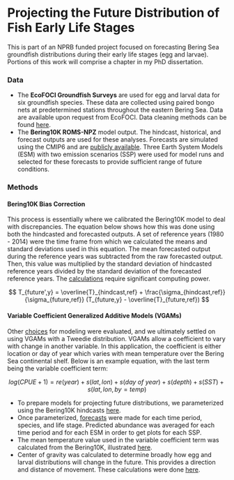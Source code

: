 # Projecting the Future Distribution of Fish Early Life Stages

This is part of an NPRB funded project focused on forecasting Bering Sea groundfish distributions during their early life stages (egg and larvae). Portions of this work will comprise a chapter in my PhD dissertation.

### Data
- The **EcoFOCI Groundfish Surveys** are used for egg and larval data for six groundfish species. These data are collected using paired bongo nets at predetermined stations throughout the eastern Bering Sea. Data are available upon request from EcoFOCI. Data cleaning methods can be found [here](code/EcoFOCI_cleaning.R/).
- The **Bering10K ROMS-NPZ** model output. The hindcast, historical, and forecast outputs are used for these analyses. Forecasts are simulated using the CMIP6 and are [publicly available](https://beringnpz.github.io/roms-bering-sea/B10K-dataset-docs/). Three Earth System Models (ESM) with two emission scenarios (SSP) were used for model runs and selected for these forecasts to provide sufficient range of future conditions.

### Methods
#### Bering10K Bias Correction
This process is essentially where we calibrated the Bering10K model to deal with discrepancies. The equation below shows how this was done using both the hindcasted and forecasted outputs. A set of reference years (1980 - 2014) were the time frame from which we calculated the means and standard deviations used in this equation. The mean forecasted output during the reference years was subtracted from the raw forecasted output. Then, this value was multiplied by the standard deviation of hindcasted reference years divided by the standard deviation of the forecasted reference years. The [calculations](code/bias_correction.R/) require significant computing power. 

$$
T_{future',y} = \overline{T}_{hindcast,ref} + \frac{\sigma_{hindcast,ref}}{\sigma_{future,ref}} (T_{future,y} - \overline{T}_{future,ref})
$$

#### Variable Coefficient Generalized Additive Models (VGAMs)
Other [choices](code/model_exploratory.R/) for modeling were evaluated, and we ultimately settled on using VGAMs with a Tweedie distribution. VGAMs allow a coefficient to vary with change in another variable. In this application, the coefficient is either location or day of year which varies with mean temperature over the Bering Sea continental shelf. Below is an example equation, with the last term being the variable coefficient term:

$$
log(CPUE + 1) = re(year) + s(lat, lon) + s(day\ of\ year) + s(depth) + s(SST) + s(lat, lon, by = temp)
$$

- To prepare models for projecting future distributions, we parameterized using the Bering10K hindcasts [here](code/hindcast_wROMS.Rmd/).
- Once parameterized, [forecasts](code/projections.R/) were made for each time period, species, and life stage. Predicted abundance was averaged for each time period and for each ESM in order to get plots for each SSP.
- The mean temperature value used in the variable coefficient term was calculated from the Bering10K, illustrated [here](code/ROMS_temp_index.R/).
- Center of gravity was calculated to determine broadly how egg and larval distributions will change in the future. This provides a direction and distance of movement. These calculations were done [here](code/center_of_gravity.R).
